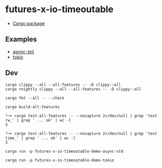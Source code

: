 # futures-x-io-timeoutable

* [Cargo package](https://crates.io/crates/futures-x-io-timeoutable)

## Examples

* [async-std](demos/async-std/src/main.rs)
* [tokio](demos/tokio/src/main.rs)

## Dev

```
cargo clippy --all --all-features -- -D clippy::all
cargo +nightly clippy --all --all-features -- -D clippy::all

cargo fmt --all -- --check
```

```
cargo build-all-features

╰─➤ cargo test-all-features -- --nocapture 2>/dev/null | grep 'test rw_' | grep ' ... ok' | wc -l
3

╰─➤ cargo test-all-features -- --nocapture 2>/dev/null | grep 'test time_' | grep ' ... ok' | wc -l
3
```

```
cargo run -p futures-x-io-timeoutable-demo-async-std

cargo run -p futures-x-io-timeoutable-demo-tokio
```
